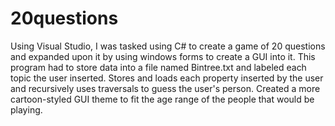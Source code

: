 # 20questions
Using Visual Studio, I was tasked using C# to create a game of 20 questions and expanded upon it by using windows forms to create a GUI into it. This program had to store data into a file named Bintree.txt and labeled each topic the user inserted. Stores and loads each property inserted by the user and recursively uses traversals to guess the user's person. Created a more cartoon-styled GUI theme to fit the age range of the people that would be playing.
